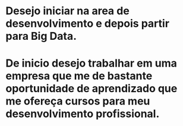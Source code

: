 # Desejo iniciar na area de desenvolvimento e depois partir para Big Data.
# De inicio desejo trabalhar em uma empresa que me de bastante oportunidade de aprendizado que me ofereça cursos para meu desenvolvimento profissional.
